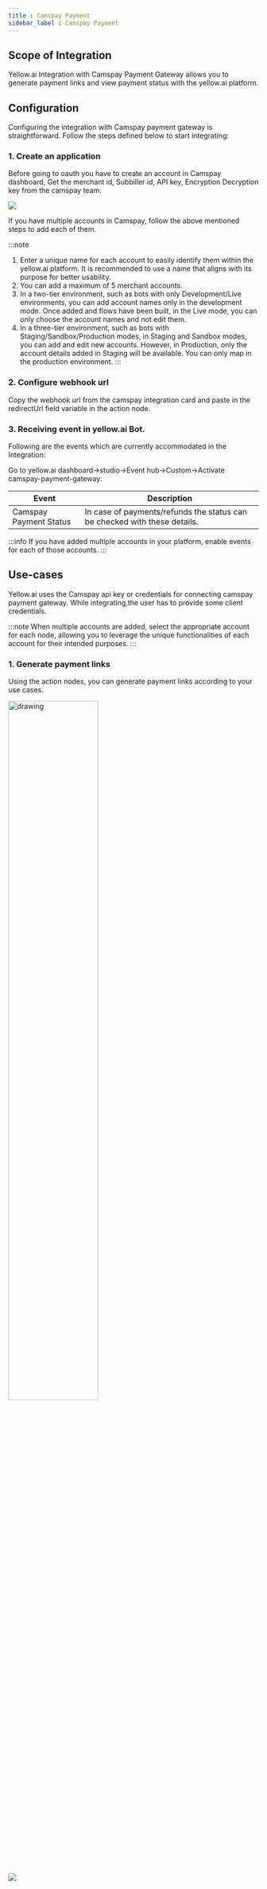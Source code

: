 ```yaml
---
title : Camspay Payment
sidebar_label : Camspay Payment
---
```


## Scope of Integration

Yellow.ai Integration with Camspay Payment Gateway allows you to generate payment links and view payment status with the yellow.ai platform.

## Configuration

Configuring the integration with Camspay payment gateway is straightforward. Follow the steps defined below to start integrating:

### 1. Create an application
Before going to oauth you have to create an account in Camspay dashboard, Get the merchant id, Subbiller id, API key, Encryption Decryption key from the camspay team.

![](https://i.imgur.com/NHksd6m.png)

If you have multiple accounts in Camspay, follow the above mentioned steps to add each of them.

:::note
1. Enter a unique name for each account to easily identify them within the yellow.ai platform. It is recommended to use a name that aligns with its purpose for better usability. 
2. You can add a maximum of 5 merchant accounts.
3. In a two-tier environment, such as bots with only Development/Live environments, you can add account names only in the development mode. Once added and flows have been built, in the Live mode, you can only choose the account names and not edit them.
4. In a three-tier environment, such as bots with Staging/Sandbox/Production modes, in Staging and Sandbox modes, you can add and edit new accounts. However, in Production, only the account details added in Staging will be available. You can only map in the production environment.
:::

### 2. Configure webhook url
Copy the webhook url from the camspay integration card and paste in the redirectUrl field variable in the action node.

### 3. Receiving event in yellow.ai Bot.
Following are the events which are currently accommodated in the Integration:

Go to yellow.ai dashboard->studio->Event hub->Custom->Activate camspay-payment-gateway.


Event | Description
----- | -----------
Camspay Payment Status | In case of payments/refunds the status can be checked with these details.

:::info
If you have added multiple accounts in your platform, enable events for each of those accounts.
:::

## Use-cases

Yellow.ai uses the Camspay  api key or credentials for connecting camspay payment gateway. While integrating,the user has to provide some client credentials. 

:::note
When multiple accounts are added, select the appropriate account for each node, allowing you to leverage the unique functionalities of each account for their intended purposes.
:::

### 1. Generate payment links
Using the action nodes, you can generate payment links according to your use cases.

<img src="https://i.imgur.com/wZHyTdt.png" alt="drawing" width="60%"/>

![](https://i.imgur.com/yhnsDTc.png)

